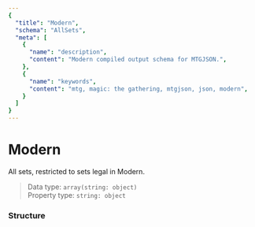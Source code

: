```yaml
---
{
  "title": "Modern",
  "schema": "AllSets",
  "meta": [
    {
      "name": "description",
      "content": "Modern compiled output schema for MTGJSON.",
    },
    {
      "name": "keywords",
      "content": "mtg, magic: the gathering, mtgjson, json, modern",
    }
  ]
}
---
```


# Modern

All sets, restricted to sets legal in Modern.

> Data type: `array(string: object)`  
> Property type: `string: object`  

### Structure

<GenerateTable/>